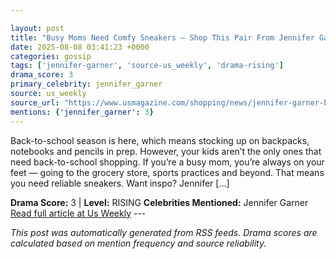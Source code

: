 ```yaml
---

layout: post
title: "Busy Moms Need Comfy Sneakers — Shop This Pair From Jennifer Garner's Favorite Brand"
date: 2025-08-08 03:41:23 +0000
categories: gossip
tags: ['jennifer-garner', 'source-us_weekly', 'drama-rising']
drama_score: 3
primary_celebrity: jennifer_garner
source: us_weekly
source_url: "https://www.usmagazine.com/shopping/news/jennifer-garner-brooks-ghost-sneakers-deal-amazon/"
mentions: {'jennifer_garner': 3}
---
```


Back-to-school season is here, which means stocking up on backpacks, notebooks and pencils in prep. However, your kids aren’t the only ones that need back-to-school shopping. If you’re a busy mom, you’re always on your feet — going to the grocery store, sports practices and beyond. That means you need reliable sneakers. Want inspo? Jennifer […]

**Drama Score:** 3 | **Level:** RISING **Celebrities Mentioned:** Jennifer Garner [Read full article at Us Weekly](https://www.usmagazine.com/shopping/news/jennifer-garner-brooks-ghost-sneakers-deal-amazon/) --- 

*This post was automatically generated from RSS feeds. Drama scores are calculated based on mention frequency and source reliability.*